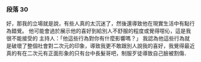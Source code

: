 ### 段落 30

好，那我的立場就是說，有些人真的太沉迷了，然後還導致他在現實生活中有點行為錯覺。
他可能會過於展示他的喜好到給別人不舒服的程度或覺得噁伈，這是我很不能接受的
主持人：「他這些行為對你有什麼影響嗎？」
我認為他這些行為就是破壞了整個社會對二次元的印象，導致我更不敢跟別人說我的喜好，我覺得最近真的有在二次元有正面形象的只有台中長髮哥吧，制服歹徒導致自己臉被割傷．